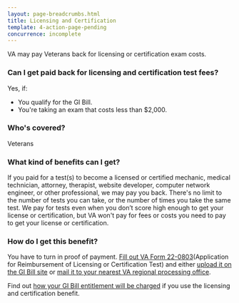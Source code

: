 ```yaml
---
layout: page-breadcrumbs.html
title: Licensing and Certification
template: 4-action-page-pending
concurrence: incomplete
---
```


VA may pay Veterans back for licensing or certification exam costs.

<div class="call-out" markdown="1">

### Can I get paid back for licensing and certification test fees?
Yes, if:

  -	You qualify for the GI Bill.
  -	You're taking an exam that costs less than $2,000.

### Who's covered?
Veterans

</div>

### What kind of benefits can I get?
If you paid for a test(s) to become a licensed or certified mechanic, medical technician, attorney, therapist, website developer, computer network engineer, or other professional, we may pay you back. There's no limit to the number of tests you can take, or the number of times you take the same test. We pay for tests even when you don’t score high enough to get your license or certification, but VA won't pay for fees or costs you need to pay to get your license or certification.

### How do I get this benefit?
You have to turn in proof of payment. [Fill out VA Form 22-0803](http://www.vba.va.gov/pubs/forms/VBA-22-0803-ARE.pdf)(Application for Reimbursement of Licensing or Certification Test) and either [upload it on the GI Bill site](https://gibill.custhelp.com/app/utils/login_form/) or [mail it to your nearest VA regional processing office](http://www.benefits.va.gov/gibill/regional_processing.asp).

Find out [how your GI Bill entitlement will be charged](https://gibill.custhelp.com/app/answers/detail/a_id/29) if you use the licensing and certification benefit.

